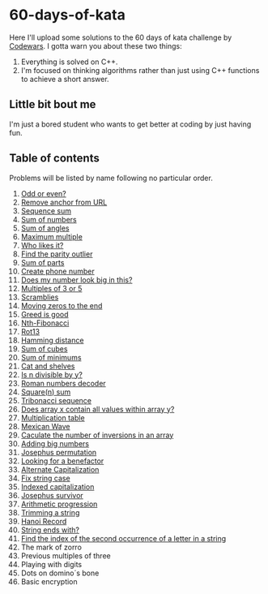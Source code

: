 # 60-days-of-kata
Here I'll upload some solutions to the 60 days of kata challenge by [Codewars](https://www.codewars.com/dashboard). I gotta warn you about these two things:
1. Everything is solved on C++.
2. I'm focused on thinking algorithms rather than just using C++ functions to achieve a short answer.

## Little bit bout me
I'm just a bored student who wants to get better at coding by just having fun.

## Table of contents
Problems will be listed by name following no particular order.
1. [Odd or even?](https://github.com/AugusGuarna/60-days-of-kata/blob/main/Solutions/odd-or-even.md)
2. [Remove anchor from URL](https://github.com/AugusGuarna/60-days-of-kata/blob/main/Solutions/remove-anchor-from-URL.md)
3. [Sequence sum](https://github.com/AugusGuarna/60-days-of-kata/blob/main/Solutions/sequence-sum.md)
4. [Sum of numbers](https://github.com/AugusGuarna/60-days-of-kata/blob/main/Solutions/sum-of-numbers.md)
5. [Sum of angles](https://github.com/AugusGuarna/60-days-of-kata/blob/main/Solutions/sum-of-angles.md)
6. [Maximum multiple](https://github.com/AugusGuarna/60-days-of-kata/blob/main/Solutions/maximum-multiple.md)
7. [Who likes it?](https://github.com/AugusGuarna/60-days-of-kata/blob/main/Solutions/who-likes-it.md)
8. [Find the parity outlier](https://github.com/AugusGuarna/60-days-of-kata/blob/main/Solutions/find-the-parity-outlier.md)
9. [Sum of parts](https://github.com/AugusGuarna/60-days-of-kata/blob/main/Solutions/sum-of-parts.md) 
10. [Create phone number](https://github.com/AugusGuarna/60-days-of-kata/blob/main/Solutions/create-phone-number.md)
11. [Does my number look big in this?](https://github.com/AugusGuarna/60-days-of-kata/blob/main/Solutions/does-my-number-look-big-on-this.md)
12. [Multiples of 3 or 5](https://github.com/AugusGuarna/60-days-of-kata/blob/main/Solutions/multiples-of-3-or-5.md) 
13. [Scramblies](https://github.com/AugusGuarna/60-days-of-kata/blob/main/Solutions/scramblies.md)
14. [Moving zeros to the end](https://github.com/AugusGuarna/60-days-of-kata/blob/main/Solutions/moving-zeros-to-the-end.md)
15. [Greed is good](https://github.com/AugusGuarna/60-days-of-kata/blob/main/Solutions/greed-is-good.md)
16. [Nth-Fibonacci](https://github.com/AugusGuarna/60-days-of-kata/blob/main/Solutions/nth-fibonacci.md)
17. [Rot13](https://github.com/AugusGuarna/60-days-of-kata/blob/main/Solutions/rot-13.md)
18. [Hamming distance](https://github.com/AugusGuarna/60-days-of-kata/blob/main/Solutions/hamming-distance.md)
19. [Sum of cubes](https://github.com/AugusGuarna/60-days-of-kata/blob/main/Solutions/sum-of-cubes.md)
20. [Sum of minimums](https://github.com/AugusGuarna/60-days-of-kata/blob/main/Solutions/sum-of-minimums.md)
21. [Cat and shelves](https://github.com/AugusGuarna/60-days-of-kata/blob/main/Solutions/cats-and-shelves.md)
22. [Is n divisible by y?](https://github.com/AugusGuarna/60-days-of-kata/blob/main/Solutions/is-n-divisible-by-x-and-y.md)
23. [Roman numbers decoder](https://github.com/AugusGuarna/60-days-of-kata/blob/main/Solutions/roman-numerals-decoder.md)
24. [Square(n) sum](https://github.com/AugusGuarna/60-days-of-kata/blob/main/Solutions/square-n-sum.md)
25. [Tribonacci sequence](https://github.com/AugusGuarna/60-days-of-kata/blob/main/Solutions/tribonacci.md)
26. [Does array x contain all values within array y?](https://github.com/AugusGuarna/60-days-of-kata/blob/main/Solutions/does-array-x-contain-all-values-within-array-y.md)
27. [Multiplication table](https://github.com/AugusGuarna/60-days-of-kata/blob/main/Solutions/multiplication-table.md)
28. [Mexican Wave](https://github.com/AugusGuarna/60-days-of-kata/blob/main/Solutions/mexican-wave.md)
29. [Caculate the number of inversions in an array](https://github.com/AugusGuarna/60-days-of-kata/blob/main/Solutions/calculate-the-number-of-inversions-in-an-array.md)
30. [Adding big numbers](https://github.com/AugusGuarna/60-days-of-kata/blob/main/Solutions/adding-big-numbers.md)
31. [Josephus permutation](https://github.com/AugusGuarna/60-days-of-kata/blob/main/Solutions/josephus-permutation.md)
32. [Looking for a benefactor](https://github.com/AugusGuarna/60-days-of-kata/blob/main/Solutions/looking-for-a-benefactor.md)
33. [Alternate Capitalization](https://github.com/AugusGuarna/60-days-of-kata/blob/main/Solutions/alternate-capitalization.md)
34. [Fix string case](https://github.com/AugusGuarna/60-days-of-kata/blob/main/Solutions/fix-string-case.md)
35. [Indexed capitalization](https://github.com/AugusGuarna/60-days-of-kata/blob/main/Solutions/indexed-capitalization.md)
36. [Josephus survivor](https://github.com/AugusGuarna/60-days-of-kata/blob/main/Solutions/josephus-survivor.md)
37. [Arithmetic progression](https://github.com/AugusGuarna/60-days-of-kata/blob/main/Solutions/arithmetic-progression.md)
38. [Trimming a string](https://github.com/AugusGuarna/60-days-of-kata/blob/main/Solutions/trimming-a-string.md)
39. [Hanoi Record](https://github.com/AugusGuarna/60-days-of-kata/blob/main/Solutions/hanoi-record.md)
40. [String ends with?](https://github.com/AugusGuarna/60-days-of-kata/blob/main/Solutions/string-ends-with.md)
41. [Find the index of the second occurrence of a letter in a string]()
42. The mark of zorro
43. Previous multiples of three
44. Playing with digits
45. Dots on domino´s bone
46. Basic encryption 
